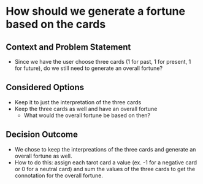 # How should we generate a fortune based on the cards
## Context and Problem Statement
* Since we have the user choose three cards (1 for past, 1 for present, 1 for future), do we still need to generate an overall fortune?

## Considered Options
* Keep it to just the interpretation of the three cards
* Keep the three cards as well and have an overall fortune
  * What would the overall fortune be based on then?

## Decision Outcome
* We chose to keep the interpreations of the three cards and generate an overall fortune as well. 
* How to do this: assign each tarot card a value (ex. -1 for a negative card or 0 for a neutral card) and sum the values of the three cards to get the connotation for the overall fortune.
